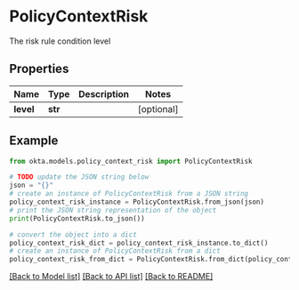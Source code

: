 # PolicyContextRisk

The risk rule condition level

## Properties

Name | Type | Description | Notes
------------ | ------------- | ------------- | -------------
**level** | **str** |  | [optional] 

## Example

```python
from okta.models.policy_context_risk import PolicyContextRisk

# TODO update the JSON string below
json = "{}"
# create an instance of PolicyContextRisk from a JSON string
policy_context_risk_instance = PolicyContextRisk.from_json(json)
# print the JSON string representation of the object
print(PolicyContextRisk.to_json())

# convert the object into a dict
policy_context_risk_dict = policy_context_risk_instance.to_dict()
# create an instance of PolicyContextRisk from a dict
policy_context_risk_from_dict = PolicyContextRisk.from_dict(policy_context_risk_dict)
```
[[Back to Model list]](../README.md#documentation-for-models) [[Back to API list]](../README.md#documentation-for-api-endpoints) [[Back to README]](../README.md)


